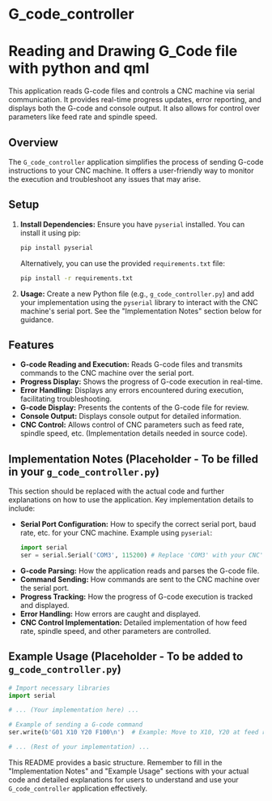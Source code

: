 # G_code_controller
# Reading and Drawing G_Code file with python and qml

This application reads G-code files and controls a CNC machine via serial communication.  It provides real-time progress updates, error reporting, and displays both the G-code and console output.  It also allows for control over parameters like feed rate and spindle speed.

## Overview

The `G_code_controller` application simplifies the process of sending G-code instructions to your CNC machine.  It offers a user-friendly way to monitor the execution and troubleshoot any issues that may arise.

## Setup

1. **Install Dependencies:**
   Ensure you have `pyserial` installed.  You can install it using pip:
   ```bash
   pip install pyserial
   ```
   Alternatively, you can use the provided `requirements.txt` file:
   ```bash
   pip install -r requirements.txt
   ```

2. **Usage:**
   Create a new Python file (e.g., `g_code_controller.py`) and add your implementation using the `pyserial` library to interact with the CNC machine's serial port.  See the "Implementation Notes" section below for guidance.

## Features

* **G-code Reading and Execution:** Reads G-code files and transmits commands to the CNC machine over the serial port.
* **Progress Display:** Shows the progress of G-code execution in real-time.
* **Error Handling:** Displays any errors encountered during execution, facilitating troubleshooting.
* **G-code Display:**  Presents the contents of the G-code file for review.
* **Console Output:** Displays console output for detailed information.
* **CNC Control:**  Allows control of CNC parameters such as feed rate, spindle speed, etc. (Implementation details needed in source code).

## Implementation Notes (Placeholder - To be filled in your `g_code_controller.py`)

This section should be replaced with the actual code and further explanations on how to use the application.  Key implementation details to include:

* **Serial Port Configuration:** How to specify the correct serial port, baud rate, etc. for your CNC machine.  Example using `pyserial`:
    ```python
    import serial
    ser = serial.Serial('COM3', 115200) # Replace 'COM3' with your CNC's port
    ```
* **G-code Parsing:** How the application reads and parses the G-code file.
* **Command Sending:** How commands are sent to the CNC machine over the serial port.
* **Progress Tracking:** How the progress of G-code execution is tracked and displayed.
* **Error Handling:** How errors are caught and displayed.
* **CNC Control Implementation:** Detailed implementation of how feed rate, spindle speed, and other parameters are controlled.

## Example Usage (Placeholder -  To be added to `g_code_controller.py`)

```python
# Import necessary libraries
import serial

# ... (Your implementation here) ...

# Example of sending a G-code command
ser.write(b'G01 X10 Y20 F100\n')  # Example: Move to X10, Y20 at feed rate 100

# ... (Rest of your implementation) ...
```


This README provides a basic structure.  Remember to fill in the "Implementation Notes" and "Example Usage" sections with your actual code and detailed explanations for users to understand and use your `G_code_controller` application effectively.
